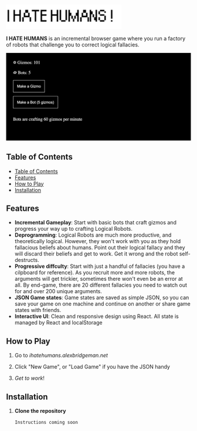 ![I HATE HUMANS Logo](screenshots/title.png)

**I HATE HUMANS** is an incremental browser game where you run a factory of robots that challenge you to correct logical fallacies.

![screenshot](screenshots/screenshot-1.png)
## Table of Contents
- [Table of Contents](#table-of-contents)
- [Features](#features)
- [How to Play](#how-to-play)
- [Installation](#installation)

## Features
- **Incremental Gameplay**: Start with basic bots that craft gizmos and progress your way up to crafting Logical Robots.
- **Deprogramming**: Logical Robots are much more productive, and theoretically logical. However, they won't work with you as they hold fallacious beliefs about humans. Point out their logical fallacy and they will discard their beliefs and get to work. Get it wrong and the robot self-destructs.
- **Progressive diffculty**: Start with just a handful of fallacies (you have a cilpboard for reference). As you recruit more and more robots, the arguments will get trickier, sometimes there won't even be an error at all. By end-game, there are 20 different fallacies you need to watch out for and over 200 unique arguments. 
- **JSON Game states**: Game states are saved as simple JSON, so you can save your game on one machine and continue on another or share game states with friends.
- **Interactive UI**: Clean and responsive design using React. All state is managed by React and localStorage


## How to Play
1. Go to *ihatehumans.alexbridgeman.net*

2. Click "New Game", or "Load Game" if you have the JSON handy

3. *Get to work*!

## Installation

1. **Clone the repository**
   ```bash
   Instructions coming soon
   ```
